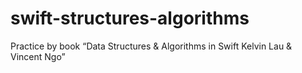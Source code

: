 # swift-structures-algorithms
Practice by book “Data Structures &amp; Algorithms in Swift Kelvin Lau &amp; Vincent Ngo”   
